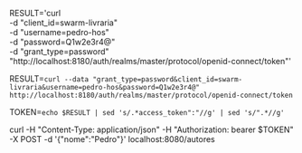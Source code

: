 RESULT='curl \
  -d "client_id=swarm-livraria" \
  -d "username=pedro-hos" \
  -d "password=Q1w2e3r4@" \
  -d "grant_type=password" \
  "http://localhost:8180/auth/realms/master/protocol/openid-connect/token"'
  
RESULT=`curl --data "grant_type=password&client_id=swarm-livraria&username=pedro-hos&password=Q1w2e3r4@" http://localhost:8180/auth/realms/master/protocol/openid-connect/token`

TOKEN=`echo $RESULT | sed 's/.*access_token":"//g' | sed 's/".*//g'`

curl -H "Content-Type: application/json" -H "Authorization: bearer $TOKEN" -X POST -d '{"nome":"Pedro"}' localhost:8080/autores